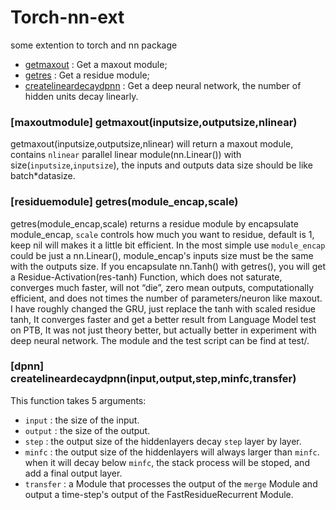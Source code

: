 # Torch-nn-ext
some extention to torch and nn package

 * [getmaxout](#getmaxout) : Get a maxout module;
 * [getres](#getres) : Get a residue module;
 * [createlineardecaydpnn](#createlineardecaydpnn) : Get a deep neural network, the number of hidden units decay linearly.

<a name='getmaxout'></a>
### [maxoutmodule] getmaxout(inputsize,outputsize,nlinear) ###
getmaxout(inputsize,outputsize,nlinear) will return a maxout module, contains `nlinear` parallel linear module(nn.Linear()) with size(`inputsize`,`inputsize`), the inputs and outputs data size should be like batch*datasize.

<a name='getres'></a>
### [residuemodule] getres(module_encap,scale) ###
getres(module_encap,scale) returns a residue module by encapsulate module_encap, `scale` controls how much you want to residue, default is 1, keep nil will makes it a little bit efficient. In the most simple use `module_encap` could be just a nn.Linear(), module_encap's inputs size must be the same with the outputs size.
If you encapsulate nn.Tanh() with getres(), you will get a Residue-Activation(res-tanh) Function, which does not saturate, converges much faster, will not “die”, zero mean outputs, computationally efficient, and does not times the number of parameters/neuron like maxout.
I have roughly changed the GRU, just replace the tanh with scaled residue tanh, It converges faster and get a better result from Language Model test on PTB, It was not just theory better, but actually better in experiment with deep neural network. The module and the test script can be find at test/.

<a name='createlineardecaydpnn'></a>
### [dpnn] createlineardecaydpnn(input,output,step,minfc,transfer) ###
This function takes 5 arguments:
 * `input` : the size of the input.
 * `output` : the size of the output.
 * `step` : the output size of the hiddenlayers decay `step` layer by layer.
 * `minfc` : the output size of the hiddenlayers will always larger than `minfc`. when it will decay below `minfc`, the stack process will be stoped, and add a final output layer.
 * `transfer` : a Module that processes the output of the `merge` Module and output a time-step's output of the FastResidueRecurrent Module.
